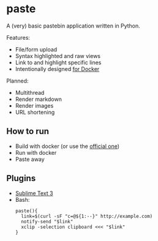 # paste

A (very) basic pastebin application written in Python.

Features:
- File/form upload
- Syntax highlighted and raw views
- Link to and highlight specific lines
- Intentionally designed [for Docker](https://github.com/p3lim/docker-paste)

Planned:
- Multithread
- Render markdown
- Render images
- URL shortening

## How to run

- Build with docker (or use the [official one](https://hub.docker.com/r/p3lim/paste/))
- Run with docker
- Paste away

## Plugins

- [Sublime Text 3](https://github.com/p3lim/sublime-paste)
- Bash:
  ```
  paste(){
    link=$(curl -sF "c=@${1:--}" http://example.com)
    notify-send "$link"
    xclip -selection clipboard <<< "$link"
  }
  ```
